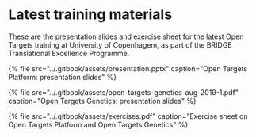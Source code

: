 # Latest training materials

These are the presentation slides and exercise sheet for the latest Open Targets training at University of Copenhagem, as part of the BRIDGE Translational Excellence Programme.

{% file src="../.gitbook/assets/presentation.pptx" caption="Open Targets Platform: presentation slides" %}

{% file src="../.gitbook/assets/open-targets-genetics-aug-2019-1.pdf" caption="Open Targets Genetics: presentation slides" %}

{% file src="../.gitbook/assets/exercises.pdf" caption="Exercise sheet on Open Targets Platform and Open Targets Genetics" %}

